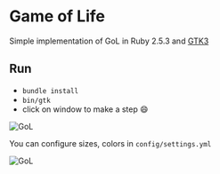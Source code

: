 # Game of Life

Simple implementation of GoL in Ruby 2.5.3 and [GTK3](https://github.com/ruby-gnome/ruby-gnome/tree/master/gtk3)

## Run
* ```bundle install```
* ```bin/gtk```
* click on window to make a step 😄

![GoL](https://user-images.githubusercontent.com/17087260/146638265-31acbbd3-c763-4fb8-b1e6-c5c5c286cd31.gif)

You can configure sizes, colors in `config/settings.yml`

![GoL](https://user-images.githubusercontent.com/17087260/146638891-5b67c65e-f51b-4b7d-b0f3-01469bb41dfd.gif)
